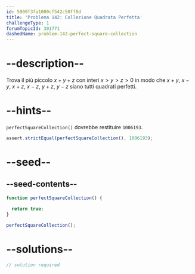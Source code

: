 ```yaml
---
id: 5900f3fa1000cf542c50ff0d
title: 'Problema 142: Collezione Quadrata Perfetta'
challengeType: 1
forumTopicId: 301771
dashedName: problem-142-perfect-square-collection
---
```


# --description--

Trova il più piccolo $x + y + z$ con interi $x > y > z > 0$ in modo che $x + y$, $x − y$, $x + z$, $x − z$, $y + z$, $y − z$ siano tutti quadrati perfetti.

# --hints--

`perfectSquareCollection()` dovrebbe restituire `1006193`.

```js
assert.strictEqual(perfectSquareCollection(), 1006193);
```

# --seed--

## --seed-contents--

```js
function perfectSquareCollection() {

  return true;
}

perfectSquareCollection();
```

# --solutions--

```js
// solution required
```
